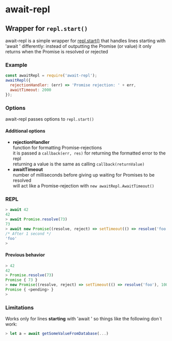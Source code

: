 # await-repl
## Wrapper for `repl.start()`

await-repl is a simple wrapper for [repl.start()](https://nodejs.org/api/repl.html#repl_repl_start_options) that handles lines starting with 'await ' differently: instead of outputting the Promise (or value) it only returns when the Promise is resolved or rejected

### Example
```javascript
const awaitRepl = require('await-repl');
awaitRepl({
  rejectionHandler: (err) => 'Promise rejection: ' + err,
  awaitTimeout: 2000
});
```

### Options
await-repl passes options to `repl.start()`

#### Additional options
- __rejectionHandler__  
  function for formatting Promise-rejections  
  it is passed a `callback(err, res)` for returning the formatted error to the repl  
  returning a value is the same as calling `callback(returnValue)`
- __awaitTimeout__  
  number of milliseconds before giving up waiting for Promises to be resolved  
  will act like a Promise-rejection with `new awaitRepl.AwaitTimeout()`

### REPL
```javascript
> await 42
42
> await Promise.resolve(73)
73
> await new Promise((resolve, reject) => setTimeout(() => resolve('foo'), 1000))
/* After 1 second */
'foo'
>
```

#### Previous behavior
```javascript
> 42
42
> Promise.resolve(73)
Promise { 73 }
> new Promise((resolve, reject) => setTimeout(() => resolve('foo'), 1000))
Promise { <pending> }
>
```

### Limitations
Works only for lines __starting__ with 'await ' so things like the following don´t work:
```javascript
> let a = await getSomeValueFromDatabase(...)
```
